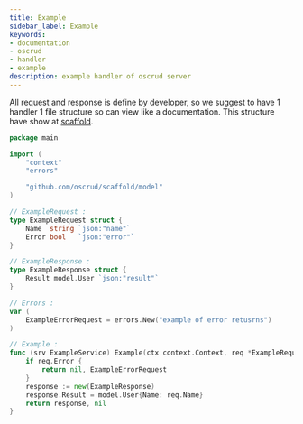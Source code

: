 ```yaml
---
title: Example
sidebar_label: Example
keywords:
- documentation
- oscrud
- handler
- example
description: example handler of oscrud server
---
```


All request and response is define by developer, so we suggest to have 1 handler 1 file structure so can view like a documentation. This structure have show at [scaffold](https://github.com/oscrud/scaffold).

```go
package main

import (
	"context"
	"errors"

	"github.com/oscrud/scaffold/model"
)

// ExampleRequest :
type ExampleRequest struct {
	Name  string `json:"name"`
	Error bool   `json:"error"`
}

// ExampleResponse :
type ExampleResponse struct {
	Result model.User `json:"result"`
}

// Errors :
var (
	ExampleErrorRequest = errors.New("example of error retusrns")
)

// Example :
func (srv ExampleService) Example(ctx context.Context, req *ExampleRequest) (*ExampleResponse, error) {
	if req.Error {
		return nil, ExampleErrorRequest
	}
	response := new(ExampleResponse)
	response.Result = model.User{Name: req.Name}
	return response, nil
}
```